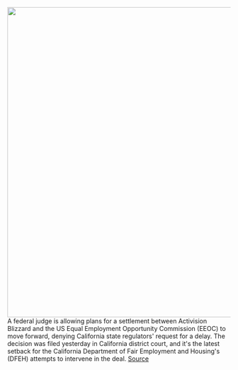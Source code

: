 <img src='https://cdn.vox-cdn.com/thumbor/QfWD7MGWPCiwBbFkhSNtpJH1QoM=/0x0:2040x1360/1200x800/filters:focal(857x517:1183x843)/cdn.vox-cdn.com/uploads/chorus_image/image/70545465/acastro_210729_1777_blizzard_0003.0.jpg' width='700px' /><br/>
A federal judge is allowing plans for a settlement between Activision Blizzard and the US Equal Employment Opportunity Commission (EEOC) to move forward, denying California state regulators' request for a delay. The decision was filed yesterday in California district court, and it's the latest setback for the California Department of Fair Employment and Housing's (DFEH) attempts to intervene in the deal.
<a href='https://www.theverge.com/2022/2/24/22949065/activision-blizzard-eeoc-settlement-california-judge-dfeh-stay-denied'> Source <a/>
